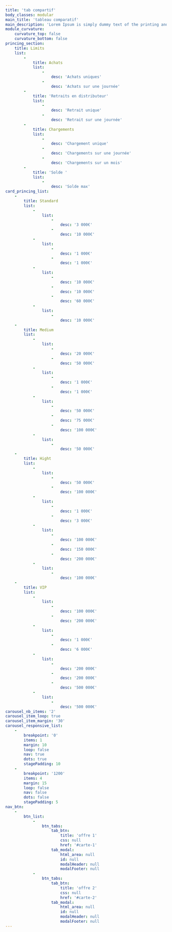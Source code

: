 ```yaml
---
title: 'tab compartif'
body_classes: modular
main_title: 'tableau comparatif'
main_description: 'Lorem Ipsum is simply dummy text of the printing and typesetting industry. Lorem Ipsum has been the industry''s standard dummy text ever since the 1500s, when an unknown printer took a galley of type and scrambled it to make a type specimen book. It has survived not only five centuries, but also the leap into electronic typesetting, remaining essentially unchanged. It was popularised in the 1960s with the release of Letraset sheets containing Lorem Ipsum passages, and more recently with desktop publishing software like Aldus PageMaker including versions of Lorem Ipsum.'
module_curvature:
    curvature_top: false
    curvature_bottom: false
princing_section:
    title: Limits
    list:
        -
            title: Achats
            list:
                -
                    desc: 'Achats uniques'
                -
                    desc: 'Achats sur une journée'
        -
            title: 'Retraits en distributeur'
            list:
                -
                    desc: 'Retrait unique'
                -
                    desc: 'Retrait sur une journée'
        -
            title: Chargements
            list:
                -
                    desc: 'Chargement unique'
                -
                    desc: 'Chargements sur une journée'
                -
                    desc: 'Chargements sur un mois'
        -
            title: 'Solde '
            list:
                -
                    desc: 'Solde max'
card_princing_list:
    -
        title: Standard
        list:
            -
                list:
                    -
                        desc: '3 000€'
                    -
                        desc: '10 000€'
            -
                list:
                    -
                        desc: '1 000€'
                    -
                        desc: '1 000€'
            -
                list:
                    -
                        desc: '10 000€'
                    -
                        desc: '10 000€'
                    -
                        desc: '60 000€'
            -
                list:
                    -
                        desc: '10 000€'
    -
        title: Medium
        list:
            -
                list:
                    -
                        desc: '20 000€'
                    -
                        desc: '50 000€'
            -
                list:
                    -
                        desc: '1 000€'
                    -
                        desc: '1 000€'
            -
                list:
                    -
                        desc: '50 000€'
                    -
                        desc: '75 000€'
                    -
                        desc: '100 000€'
            -
                list:
                    -
                        desc: '50 000€'
    -
        title: Hight
        list:
            -
                list:
                    -
                        desc: '50 000€'
                    -
                        desc: '100 000€'
            -
                list:
                    -
                        desc: '1 000€'
                    -
                        desc: '3 000€'
            -
                list:
                    -
                        desc: '100 000€'
                    -
                        desc: '150 000€'
                    -
                        desc: '200 000€'
            -
                list:
                    -
                        desc: '100 000€'
    -
        title: VIP
        list:
            -
                list:
                    -
                        desc: '100 000€'
                    -
                        desc: '200 000€'
            -
                list:
                    -
                        desc: '1 000€'
                    -
                        desc: '6 000€'
            -
                list:
                    -
                        desc: '200 000€'
                    -
                        desc: '200 000€'
                    -
                        desc: '500 000€'
            -
                list:
                    -
                        desc: '500 000€'
carousel_nb_items: '2'
carousel_item_loop: true
carousel_item_margin: '30'
carousel_responsive_list:
    -
        breakpoint: '0'
        items: 1
        margin: 10
        loop: false
        nav: true
        dots: true
        stagePadding: 10
    -
        breakpoint: '1200'
        items: 4
        margin: 15
        loop: false
        nav: false
        dots: false
        stagePadding: 5
nav_btn:
    -
        btn_list:
            -
                btn_tabs:
                    tab_btn:
                        title: 'offre 1'
                        css: null
                        href: '#carte-1'
                    tab_modal:
                        html_area: null
                        id: null
                        modalHeader: null
                        modalFooter: null
            -
                btn_tabs:
                    tab_btn:
                        title: 'offre 2'
                        css: null
                        href: '#carte-2'
                    tab_modal:
                        html_area: null
                        id: null
                        modalHeader: null
                        modalFooter: null
---
```


